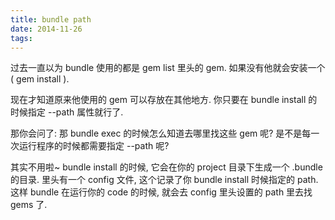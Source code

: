 ```yaml
---
title: bundle path
date: 2014-11-26
tags:
---
```



过去一直以为 bundle 使用的都是 gem list 里头的 gem.
如果没有他就会安装一个 ( gem install ).

现在才知道原来他使用的 gem 可以存放在其他地方.
你只要在 bundle install 的时候指定 --path 属性就行了.

那你会问了:
那 bundle exec 的时候怎么知道去哪里找这些 gem 呢?
是不是每一次运行程序的时候都需要指定 --path 呢?

其实不用啦~ bundle install 的时候,
它会在你的 project 目录下生成一个 .bundle 的目录.
里头有一个 config 文件,
这个记录了你 bundle install 时候指定的 path.
这样 bundle 在运行你的 code 的时候,
就会去 config 里头设置的 path 里去找 gems 了.

